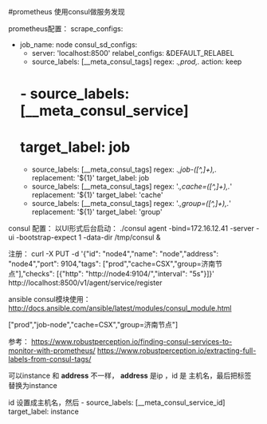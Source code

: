 #prometheus 使用consul做服务发现

prometheus配置：
scrape_configs:
  - job_name: node
    consul_sd_configs:
      - server: 'localhost:8500'
    relabel_configs: &DEFAULT_RELABEL
      - source_labels: [__meta_consul_tags]
        regex: .*,prod,.*
        action: keep
    #   - source_labels: [__meta_consul_service]
    #     target_label: job
     - source_labels: [__meta_consul_tags]
        regex: .*,job-([^,]+),.*
        replacement: '${1}'
        target_label: job
      - source_labels: [__meta_consul_tags]
        regex: '.*,cache=([^,]+),.*'
        replacement: '${1}'
        target_label: 'cache'
      - source_labels: [__meta_consul_tags]
        regex: '.*,group=([^,]+),.*'
        replacement: '${1}'
        target_label: 'group'

consul 配置：
以UI形式后台启动：
./consul agent -bind=172.16.12.41 -server -ui -bootstrap-expect 1 -data-dir /tmp/consul &

注册：
curl -X PUT -d '{"id": "node4","name": "node","address": "node4","port": 9104,"tags": ["prod","cache=CSX","group=济南节点"],"checks": [{"http": "http://node4:9104/","interval": "5s"}]}'     http://localhost:8500/v1/agent/service/register


ansible consul模块使用：
http://docs.ansible.com/ansible/latest/modules/consul_module.html


["prod","job-node","cache=CSX","group=济南节点"]


参考：
https://www.robustperception.io/finding-consul-services-to-monitor-with-prometheus/
https://www.robustperception.io/extracting-full-labels-from-consul-tags/


可以instance 和 __address__ 不一样，
__address__ 是ip ，id 是 主机名，最后把标签 替换为instance

id 设置成主机名，然后
      - source_labels: [__meta_consul_service_id]
        target_label: instance